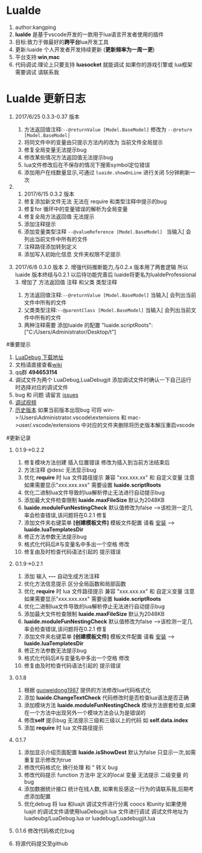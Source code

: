 
# LuaIde 
1. author:kangping  
1. **luaIde** 是基于vscode开发的一款用于lua语言开发者使用的插件  
1. 目标:致力于做最好的**跨平台**lua开发工具  
1. 更新:luaide 个人开发者开发持续更新 (**更新频率为一周一更**) 
1. 平台支持:**win**,**mac**  
1. 代码调试:理论上只要支持 **luasocket** 就能调试 如果你的游戏引擎或 lua框架需要调试 请联系我


# LuaIde 更新日志  


1. 2017/6/25 0.3.3-0.37  版本
	1. 方法返回值注释:`--@returnValue [Model.BaseModel]` 修改为 `--@return [Model.BaseModel]`
	2. 将同文件中的变量由只提示方法内的改为 当前文件全局提示
	3. 修复全局变量无法提示bug
	3. 修改某些情况方法返回值无法提示bug
	4. lua文件修改后在不保存的情况下搜索symbol定位错误
	5. 添加用户在线数量显示,可通过 `luaide.showOnLine` 进行关闭  5分钟刷新一次
	
1. 1. 2017/6/15 0.3.2 版本
	1. 修复添加新文件无法 无法在 require 和类型注释中提示的bug
	2. 修复for 循环中的变量错误的解析为全局变量
	3. 修复全局方法返回值 无法提示
	4. 添加注释提示
	5. 添加变量类型注释 `--@valueReference [Model.BaseModel] `  当输入[ 会列出当前文件中所有的文件
	4. 注释路径添加转到定义
	5. 添加写入初始化信息 文件夹权限不足提示
1. 2017/6/8 0.3.0 版本
	2. 增强代码推断能力,与0.2.x 版本用了两套逻辑 所以luaide 版本终结与0.2.1 以后待功能完善后 luaide将更名为luaIdeProfessional 
	3. 增加了 方法返回值 注释 和父类 类型注释
	1. 方法返回值注释:`--@returnValue [Model.BaseModel]`  当输入[ 会列出当前文件中所有的文件
	1. 父类类型注释:`--@parentClass [Model.BaseModel]`  当输入[ 会列出当前文件中所有的文件
	1. 两种注释需要 添加luaide 的配置 "luaide.scriptRoots": ["C:/Users/Administrator/Desktop/t"]

#重要提示
1.  [LuaDebug 下载地址](https://github.com/k0204/LuaIde/tree/master/luadebug)
2.  文档请直接查看[wiki](https://github.com/k0204/LuaIde/wiki)
3.  qq群 **494653114** 
3.  调试文件为两个 LuaDebug,LuaDebugjit  添加调试文件时确认一下自己运行时选择对应的调试文件
4.  bug 和  问题 请留言 [issues](https://github.com/k0204/LuaIde/issues)  
4.  [调试视频](https://github.com/k0204/LuaIde/wiki/%E8%A7%86%E9%A2%91%E6%95%99%E7%A8%8B)  
5. [历史版本](https://github.com/k0204/LuaIde/tree/master/version) 如果当前版本出现bug 可将 win->:\Users\Administrator\.vscode\extensions   和 mac->user/.vscode/extensions 中对应的文件夹删除将历史版本解压重启vscode

#更新记录
1. 0.1.9->0.2.2 
	1. 修复模块方法创建 插入位置错误 修改为插入到当前方法结束后
	2. 方法注释 @desc 无法显示bug
	3. 优化  **require**  时 lua 文件路径提示 兼容 "xxx.xxx.xx" 和 自定义变量 注意如果需要显示"xxx.xxx.xxx" 需要设置 **luaide.scriptRoots** 
	4. 优化二进制lua文件导致的lua解析停止无法进行自动提示bug
	5. 添加最大文件检查限制 **luaide.maxFileSize** 默认为2048KB  
	6. **luaide.moduleFunNestingCheck** 默认值修改为false -->该检测一定几率会检查错误,该问题将在0.2.1 修复  
	7.  添加文件夹右键菜单 **[创建模板文件]**  模板文件配置 请看 [安装](https://github.com/k0204/LuaIde/wiki/%E5%AE%89%E8%A3%85) --> **luaide.luaTemplatesDir**
	8. 修正方法参数无法提示bug
	9. 格式化代码后#与变量名中多出一个空格 修改  
	10. 修复由及时检查代码语法引起的 提示错误
1. 0.1.9->0.2.1 
	1. 添加 输入 **---** 自动生成方法注释 
	2. 优化方法信息提示 区分全局函数和局部函数
	3. 优化  **require**  时 lua 文件路径提示 兼容 "xxx.xxx.xx" 和 自定义变量 注意如果需要显示"xxx.xxx.xxx" 需要设置 **luaide.scriptRoots** 
	4. 优化二进制lua文件导致的lua解析停止无法进行自动提示bug
	5. 添加最大文件检查限制 **luaide.maxFileSize** 默认为2048KB  
	6. **luaide.moduleFunNestingCheck** 默认值修改为false -->该检测一定几率会检查错误,该问题将在0.2.1 修复  
	7.  添加文件夹右键菜单 **[创建模板文件]**  模板文件配置 请看 [安装](https://github.com/k0204/LuaIde/wiki/%E5%AE%89%E8%A3%85) --> **luaide.luaTemplatesDir**
	8. 修正方法参数无法提示bug
	9. 格式化代码后#与变量名中多出一个空格 修改  
	10. 修复由及时检查代码语法引起的 提示错误
1. 0.1.8
	1. 根据 [guoweidong1987](https://github.com/guoweidong1987) 提供的方法修改lua代码格式化
	2. 添加 **luaide.ChangeTextCheck** 代码修改时是否检查lua语法是否正确
	3. 添加模块方法 **luaide.moduleFunNestingCheck**  模块方法嵌套检查,如果在一个方法中出现另外一个模块方法会认为是错误的
	4. 修改**self** 提示bug  无法提示三级和三级以上的代码  如 **self.data.index** 
	5. 添加  **require**  时 lua 文件路径提示
	
1. 0.1.7
	1. 添加显示介绍页面配置 **luaide.isShowDest** 默认为false 只显示一次,如需重复显示修改为true
	2. 修改代码格式化 换行处理 和 " 转义 bug
	3. 修改代码提示  function  方法中 定义的local 变量 无法提示 二级变量 的bug
	4. 添加数据统计接口 统计在线人数, 如果有反感这一行为的请联系我,后期考虑添加配置
	5. 优化debug  将 lua 和luajit 调试文件进行分离 coocs 和unity 如果使用luajit 的调试文件请使用luaDebugjit.lua 文件进行调试  调试文件地址为luadeubg/LuaDebug.lua or luadebug/Luadebugjit.lua
	 

1. 0.1.6 修改代码格式化bug   
1. 将源代码提交至github 
